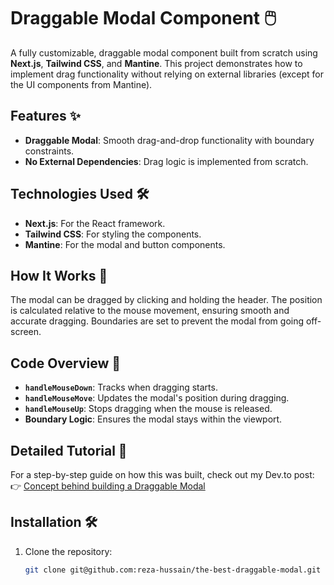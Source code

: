 # Draggable Modal Component 🖱️

A fully customizable, draggable modal component built from scratch using **Next.js**, **Tailwind CSS**, and **Mantine**. This project demonstrates how to implement drag functionality without relying on external libraries (except for the UI components from Mantine).

## Features ✨
- **Draggable Modal**: Smooth drag-and-drop functionality with boundary constraints.
- **No External Dependencies**: Drag logic is implemented from scratch.

## Technologies Used 🛠️
- **Next.js**: For the React framework.
- **Tailwind CSS**: For styling the components.
- **Mantine**: For the modal and button components.

## How It Works 🧠
The modal can be dragged by clicking and holding the header. The position is calculated relative to the mouse movement, ensuring smooth and accurate dragging. Boundaries are set to prevent the modal from going off-screen.

## Code Overview 📂
- **`handleMouseDown`**: Tracks when dragging starts.
- **`handleMouseMove`**: Updates the modal's position during dragging.
- **`handleMouseUp`**: Stops dragging when the mouse is released.
- **Boundary Logic**: Ensures the modal stays within the viewport.

## Detailed Tutorial 📖
For a step-by-step guide on how this was built, check out my Dev.to post:  
👉 [Concept behind building a Draggable Modal](https://dev.to/rezahussain/concept-behind-building-a-draggable-modal-48na)

## Installation 🛠️
1. Clone the repository:
   ```bash
   git clone git@github.com:reza-hussain/the-best-draggable-modal.git
